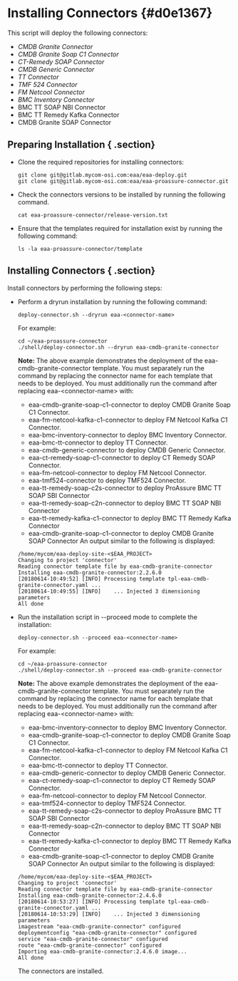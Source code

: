 # Installing Connectors {#d0e1367}

This script will deploy the following connectors:

-   *CMDB Granite Connector*
-   *CMDB Granite Soap C1 Connector*
-   *CT-Remedy SOAP Connector*
-   *CMDB Generic Connector*
-   *TT Connector*
-   *TMF 524 Connector*
-   *FM Netcool Connector*
-   *BMC Inventory Connector*
-   BMC TT SOAP NBI Connector
-   BMC TT Remedy Kafka Connector
-   CMDB Granite SOAP Connector

## Preparing Installation { .section}

-   Clone the required repositories for installing connectors:

    ```
    git clone git@gitlab.mycom-osi.com:eaa/eaa-deploy.git
    git clone git@gitlab.mycom-osi.com:eaa/eaa-proassure-connector.git
    ```

-   Check the connectors versions to be installed by running the following command.

    ```
    cat eaa-proassure-connector/release-version.txt
    ```

-   Ensure that the templates required for installation exist by running the following command:

    ```
    ls -la eaa-proassure-connector/template
    ```


## Installing Connectors { .section}

Install connectors by performing the following steps:

-   Perform a dryrun installation by running the following command:

    ```
    deploy-connector.sh --dryrun eaa-<connector-name>
    ```

    For example:

    ```
    cd ~/eaa-proassure-connector
    ./shell/deploy-connector.sh --dryrun eaa-cmdb-granite-connector
    ```

    **Note:** The above example demonstrates the deployment of the eaa-cmdb-granite-connector template. You must separately run the command by replacing the connector name for each template that needs to be deployed. You must additionally run the command after replacing eaa-<connector-name\> with:

    -   eaa-cmdb-granite-soap-c1-connector to deploy CMDB Granite Soap C1 Connector.
    -   eaa-fm-netcool-kafka-c1-connector to deploy FM Netcool Kafka C1 Connector.
    -   eaa-bmc-inventory-connector to deploy BMC Inventory Connector.
    -   eaa-bmc-tt-connector to deploy TT Connector.
    -   eaa-cmdb-generic-connector to deploy CMDB Generic Connector.
    -   eaa-ct-remedy-soap-c1-connector to deploy CT Remedy SOAP Connector.
    -   eaa-fm-netcool-connector to deploy FM Netcool Connector.
    -   eaa-tmf524-connector to deploy TMF524 Connector.
    -   eaa-tt-remedy-soap-c2s-connector to deploy ProAssure BMC TT SOAP SBI Connector
    -   eaa-tt-remedy-soap-c2n-connector to deploy BMC TT SOAP NBI Connector
    -   eaa-tt-remedy-kafka-c1-connector to deploy BMC TT Remedy Kafka Connector
    -   eaa-cmdb-granite-soap-c1-connector to deploy CMDB Granite SOAP Connector
    An output similar to the following is displayed:

    ```
    /home/mycom/eaa-deploy-site-<$EAA_PROJECT>
    Changing to project 'connector' 
    Reading connector template file by eaa-cmdb-granite-connector
    Installing eaa-cmdb-granite-connector:2.2.6.0
    [20180614-10:49:52] [INFO] Processing template tpl-eaa-cmdb-granite-connector.yaml ...
    [20180614-10:49:55] [INFO]    ... Injected 3 dimensioning parameters
    All done
    ```

-   Run the installation script in --proceed mode to complete the installation:

    ```
    deploy-connector.sh --proceed eaa-<connector-name>
    ```

    For example:

    ```
    cd ~/eaa-proassure-connector
    ./shell/deploy-connector.sh --proceed eaa-cmdb-granite-connector
    ```

    **Note:** The above example demonstrates the deployment of the eaa-cmdb-granite-connector template. You must separately run the command by replacing the connector name for each template that needs to be deployed. You must additionally run the command after replacing eaa-<connector-name\> with:

    -   eaa-bmc-inventory-connector to deploy BMC Inventory Connector.
    -   eaa-cmdb-granite-soap-c1-connector to deploy CMDB Granite Soap C1 Connector.
    -   eaa-fm-netcool-kafka-c1-connector to deploy FM Netcool Kafka C1 Connector.
    -   eaa-bmc-tt-connector to deploy TT Connector.
    -   eaa-cmdb-generic-connector to deploy CMDB Generic Connector.
    -   eaa-ct-remedy-soap-c1-connector to deploy CT Remedy SOAP Connector.
    -   eaa-fm-netcool-connector to deploy FM Netcool Connector.
    -   eaa-tmf524-connector to deploy TMF524 Connector.
    -   eaa-tt-remedy-soap-c2s-connector to deploy ProAssure BMC TT SOAP SBI Connector
    -   eaa-tt-remedy-soap-c2n-connector to deploy BMC TT SOAP NBI Connector
    -   eaa-tt-remedy-kafka-c1-connector to deploy BMC TT Remedy Kafka Connector
    -   eaa-cmdb-granite-soap-c1-connector to deploy CMDB Granite SOAP Connector
    An output similar to the following is displayed:

    ```
    /home/mycom/eaa-deploy-site-<$EAA_PROJECT>
    Changing to project 'connector'
    Reading connector template file by eaa-cmdb-granite-connector
    Installing eaa-cmdb-granite-connector:2.4.6.0
    [20180614-10:53:27] [INFO] Processing template tpl-eaa-cmdb-granite-connector.yaml ...
    [20180614-10:53:29] [INFO]    ... Injected 3 dimensioning parameters
    imagestream "eaa-cmdb-granite-connector" configured
    deploymentconfig "eaa-cmdb-granite-connector" configured
    service "eaa-cmdb-granite-connector" configured
    route "eaa-cmdb-granite-connector" configured
    Importing eaa-cmdb-granite-connector:2.4.6.0 image...
    All done
    ```

    The connectors are installed.


